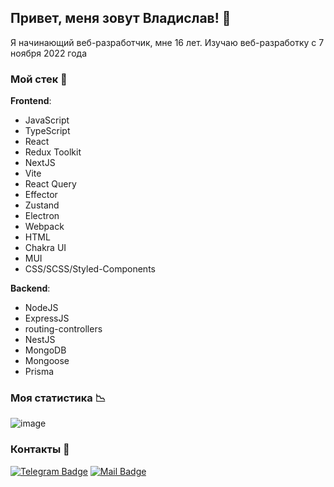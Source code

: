 ## Привет, меня зовут Владислав! 👋

Я начинающий веб-разработчик, мне 16 лет. Изучаю веб-разработку с 7 ноября 2022 года

### Мой стек 🧰

**Frontend**:
- JavaScript
- TypeScript
- React
- Redux Toolkit
- NextJS
- Vite
- React Query
- Effector
- Zustand
- Electron
- Webpack
- HTML
- Chakra UI
- MUI
- CSS/SCSS/Styled-Components

**Backend**:
- NodeJS
- ExpressJS
- routing-controllers
- NestJS
- MongoDB
- Mongoose
- Prisma

### Моя статистика 📉

![image](https://www.codewars.com/users/qann1st/badges/large)

### Контакты 📱

[![Telegram Badge](https://img.shields.io/badge/Telegram-0077B5?style=for-the-badge&logo=Telegram&logoColor=white)](https://t.me/qann1st)
[![Mail Badge](https://img.shields.io/badge/-Gmail-%23333?style=for-the-badge&logo=gmail&logoColor=white)](mailto:bllxy67@gmail.com)

